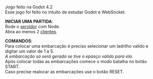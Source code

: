 Jogo feito na Godot 4.2  
Esse jogo foi feito no intuito de estudar Godot e WebSocket.  

**INICIAR UMA PARTIDA**:  
Rode o [servidor](https://github.com/Adon1as/IMD0812-2024.1-battleship_online/blob/main/ws_server/server.js) com Node.  
Abra ao menos 2 [clientes](https://github.com/Adon1as/IMD0812-2024.1-battleship_online/blob/main/Godot%20Battleship.exe).


**COMANDOS**:  
Para colocar uma embarcação é preciso selecionar um ladrilho valido e digitar um valor de 1 a 5.  
*A embarcação só será gerada se tive o epasço valido para ela.*  
Após colocar todas as embarcações comece o modo batalha no botão START.  
Caso precise realocar as embarcações use o botão RESET. 
